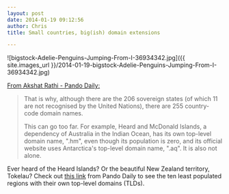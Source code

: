 ```yaml
---
layout: post
date: 2014-01-19 09:12:56
author: Chris
title: Small countries, big(ish) domain extensions

---
```


![bigstock-Adelie-Penguins-Jumping-From-I-36934342.jpg]({{ site.images_url }}/2014-01-19-bigstock-Adelie-Penguins-Jumping-From-I-36934342.jpg)

[From Akshat Rathi - Pando Daily:](http://pando.com/2014/01/16/10-tiny-places-that-have-their-own-domain-names/)

>That is why, although there are the 206 sovereign states (of which 11 are not recognised by the United Nations), there are 255 country-code domain names.
>
>This can go too far. For example, Heard and McDonald Islands, a dependency of Australia in the Indian Ocean, has its own top-level domain name, ".hm", even though its population is zero, and its official website uses Antarctica's top-level domain name, ".aq". It is also not alone.

Ever heard of the Heard Islands? Or the beautiful New Zealand territory, Tokelau? Check out [this link](http://pando.com/2014/01/16/10-tiny-places-that-have-their-own-domain-names/) from Pando Daily to see the ten least populated regions with their own top-level domains (TLDs).

<!-- more -->